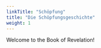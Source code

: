 ```yaml
---
linkTitle: "Schöpfung"
title: "Die Schöpfungsgeschichte"
weight: 1
---
```


Welcome to the Book of Revelation!

<!--more-->
